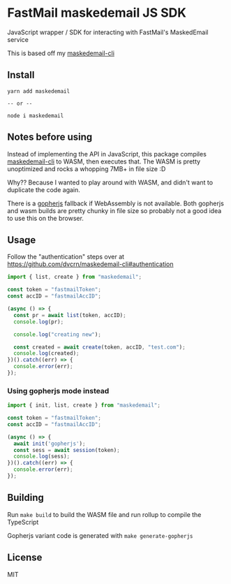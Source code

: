 # FastMail maskedemail JS SDK

JavaScript wrapper / SDK for interacting with FastMail's MaskedEmail service

This is based off my [maskedemail-cli](https://github.com/dvcrn/maskedemail-cli)

## Install

```
yarn add maskedemail

-- or -- 

node i maskedemail
```

## Notes before using

Instead of implementing the API in JavaScript, this package compiles [maskedemail-cli](https://github.com/dvcrn/maskedemail-cli) to WASM, then executes that. The WASM is pretty unoptimized and rocks a whopping 7MB+ in file size :D 

Why?? Because I wanted to play around with WASM, and didn't want to duplicate the code again.

There is a [gopherjs](https://github.com/gopherjs/gopherjs) fallback if WebAssembly is not available. Both gopherjs and wasm builds are pretty chunky in file size so probably not a good idea to use this on the browser.

## Usage

Follow the "authentication" steps over at https://github.com/dvcrn/maskedemail-cli#authentication

```ts
import { list, create } from "maskedemail";

const token = "fastmailToken";
const accID = "fastmailAccID";

(async () => {
  const pr = await list(token, accID);
  console.log(pr);

  console.log("creating new");

  const created = await create(token, accID, "test.com");
  console.log(created);
})().catch((err) => {
  console.error(err);
});
```

### Using gopherjs mode instead

```ts
import { init, list, create } from "maskedemail";

const token = "fastmailToken";
const accID = "fastmailAccID";

(async () => {
  await init('gopherjs');
  const sess = await session(token);
  console.log(sess);
})().catch((err) => {
  console.error(err);
});
```


## Building

Run `make build` to build the WASM file and run rollup to compile the TypeScript

Gopherjs variant code is generated with `make generate-gopherjs`


## License

MIT
